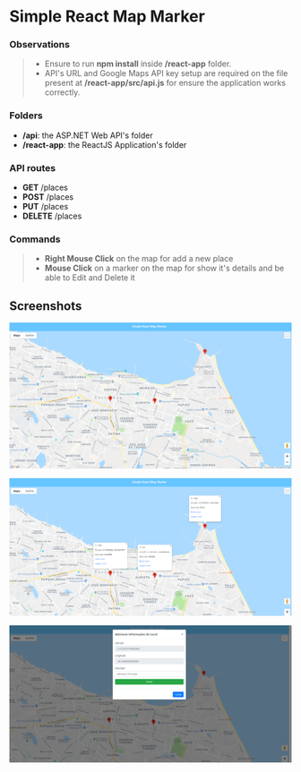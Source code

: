# Simple React Map Marker

### Observations

> * Ensure to run **npm install** inside **/react-app** folder.
> * API's URL and Google Maps API key setup are required on the file present at **/react-app/src/api.js** for ensure the application works correctly.

### Folders

* **/api**: the ASP.NET Web API's folder
* **/react-app**: the ReactJS Application's folder

### API routes

* **GET** /places
* **POST** /places
* **PUT** /places
* **DELETE** /places

### Commands

> * **Right Mouse Click** on the map for add a new place
> * **Mouse Click** on a marker on the map for show it's details and be able to Edit and Delete it

## Screenshots

![Main Screen](https://raw.githubusercontent.com/felzend/react-map-marker/master/screenshots/1.png)

![Marker Details](https://raw.githubusercontent.com/felzend/react-map-marker/master/screenshots/2.png)

![Adding New Place](https://raw.githubusercontent.com/felzend/react-map-marker/master/screenshots/3.png)
